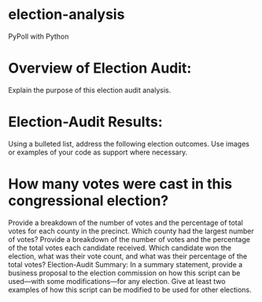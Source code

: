 # election-analysis
PyPoll with Python

# Overview of Election Audit: 

Explain the purpose of this election audit analysis.

# Election-Audit Results:

 Using a bulleted list, address the following election outcomes. Use images or examples of your code as support where necessary.

# How many votes were cast in this congressional election?

Provide a breakdown of the number of votes and the percentage of total votes for each county in the precinct.
Which county had the largest number of votes?
Provide a breakdown of the number of votes and the percentage of the total votes each candidate received.
Which candidate won the election, what was their vote count, and what was their percentage of the total votes?
Election-Audit Summary: In a summary statement, provide a business proposal to the election commission on how this script can be used—with some modifications—for any election. Give at least two examples of how this script can be modified to be used for other elections.